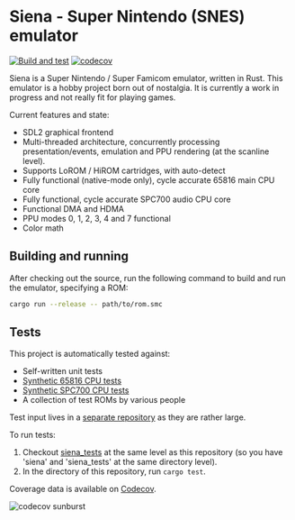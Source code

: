 # Siena - Super Nintendo (SNES) emulator

[![Build and test](https://github.com/twvd/siena/actions/workflows/build_test.yml/badge.svg)](https://github.com/twvd/siena/actions/workflows/build_test.yml) [![codecov](https://codecov.io/github/twvd/siena/graph/badge.svg?token=12207MF9CW)](https://codecov.io/github/twvd/siena)

Siena is a Super Nintendo / Super Famicom emulator, written in Rust. This emulator is a hobby project born out of nostalgia. It is currently a work in progress and not really fit for playing games.

Current features and state:
 * SDL2 graphical frontend
 * Multi-threaded architecture, concurrently processing presentation/events, emulation and PPU rendering (at the scanline level).
 * Supports LoROM / HiROM cartridges, with auto-detect
 * Fully functional (native-mode only), cycle accurate 65816 main CPU core
 * Fully functional, cycle accurate SPC700 audio CPU core
 * Functional DMA and HDMA
 * PPU modes 0, 1, 2, 3, 4 and 7 functional
 * Color math

## Building and running

After checking out the source, run the following command to build and run the emulator, specifying a ROM:

```sh
cargo run --release -- path/to/rom.smc
```

## Tests

This project is automatically tested against:
 * Self-written unit tests
 * [Synthetic 65816 CPU tests](https://github.com/TomHarte/ProcessorTests/tree/main/65816)
 * [Synthetic SPC700 CPU tests](https://github.com/raddad772/jsmoo/tree/main/misc/tests/GeneratedTests/spc700/v1)
 * A collection of test ROMs by various people

Test input lives in a [separate repository](https://github.com/twvd/siena_tests) as they are rather large.

To run tests:

1. Checkout [siena_tests](https://github.com/twvd/siena_tests]) at the same level as this repository (so you have 'siena' and 'siena_tests' at the same directory level).
2. In the directory of this repository, run `cargo test`.

Coverage data is available on [Codecov](https://app.codecov.io/gh/twvd/siena).

![codecov sunburst](https://codecov.io/github/twvd/siena/graphs/sunburst.svg?token=12207MF9CW)
